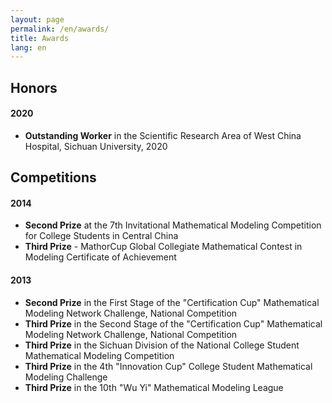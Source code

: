 ```yaml
---
layout: page
permalink: /en/awards/
title: Awards
lang: en
---
```


## Honors

#### 2020

- **Outstanding Worker** in the Scientific Research Area of West China Hospital, Sichuan University, 2020<br>

## Competitions

#### 2014

- **Second Prize** at the 7th Invitational Mathematical Modeling Competition for College Students in Central China<br>
- **Third Prize** - MathorCup Global Collegiate Mathematical Contest in Modeling Certificate of Achievement<br>

#### 2013

- **Second Prize** in the First Stage of the "Certification Cup" Mathematical Modeling Network Challenge, National Competition<br>
- **Third Prize** in the Second Stage of the "Certification Cup" Mathematical Modeling Network Challenge, National Competition<br>
- **Third Prize** in the Sichuan Division of the National College Student Mathematical Modeling Competition<br>
- **Third Prize** in the 4th "Innovation Cup" College Student Mathematical Modeling Challenge<br>
- **Third Prize** in the 10th "Wu Yi" Mathematical Modeling League<br>
